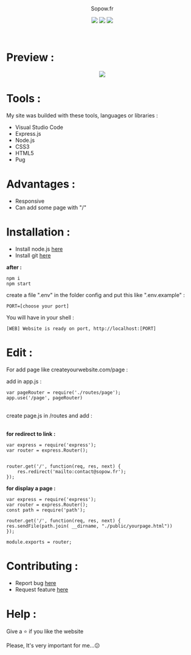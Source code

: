 <br />
<p align="center">
Sopow.fr
</p>

<p align="center">
<a href="https://developer.mozilla.org/fr/docs/Web/JavaScript"><img src="https://i.sopow.fr/backend-in-javascript.png"></a>
<a href="https://www.sopow.fr/"><img src="https://i.sopow.fr/powered-by-sopow.png"></a>
<a href="https://fr.wikipedia.org/wiki/Portfolio"><img src="https://i.sopow.fr/website-portfolio.png"></a>
</p>

<br />

# Preview : 
<p align="center"><img src="https://i.sopow.fr/sopowpreview.png"></p>

# Tools :

My site was builded with these tools, languages ​​or libraries :
* Visual Studio Code
* Express.js
* Node.js
* CSS3
* HTML5
* Pug

# Advantages : 

* Responsive
* Can add some page with "/" 

# Installation :

* Install node.js <a href="https://nodejs.org/en/download/">here</a>
* Install git <a href="https://git-scm.com/downloads">here</a>

**after :**

```console
npm i 
npm start
```

create a file ".env" in the folder config and put this like ".env.example" :
```
PORT=[choose your port]
```

You will have in your shell :

```console
[WEB] Website is ready on port, http://localhost:[PORT]
```

# Edit : 

For add page like createyourwebsite.com/page :<br/>

add in app.js :

```JS
var pageRouter = require('./routes/page');
app.use('/page', pageRouter)
```

<br/>create page.js in /routes and add : <br/><br/>


**for redirect to link :**

```JS
var express = require('express');
var router = express.Router();


router.get('/', function(req, res, next) {
    res.redirect('mailto:contact@sopow.fr');
});
```

**for display a page :**

```JS
var express = require('express');
var router = express.Router();
const path = require('path');

router.get('/', function(req, res, next) {
res.sendFile(path.join( __dirname, "./public/yourpage.html"))
});

module.exports = router;
```

# Contributing :

* Report bug <a href="https://www.github.com/sopow/sopow.fr/issues">here</a>
* Request feature <a href="https://www.github.com/sopow/sopow.fr/issues">here</a>

# Help :

Give a ⭐ if you like the website

Please, It's very important for me...😕
